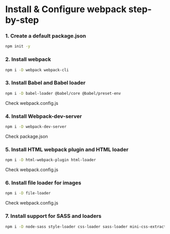 # Install & Configure webpack step-by-step

### 1. Create a default package.json
```bash
npm init -y
```

### 2. Install webpack
```bash
npm i -D webpack webpack-cli
```

### 3. Install Babel and Babel loader
```bash
npm i -D babel-loader @babel/core @babel/preset-env
```
Check webpack.config.js 

### 4. Install Webpack-dev-server
```bash
npm i -D webpack-dev-server
```
Check package.json

### 5. Install HTML webpack plugin and HTML loader
```bash
npm i -D html-webpack-plugin html-loader
```
Check webpack.config.js

### 6. Install file loader for images
```bash
npm i -D file-loader
```
Check webpack.config.js

### 7. Install support for SASS and loaders
```bash
npm i -D node-sass style-loader css-loader sass-loader mini-css-extract-plugin
```
